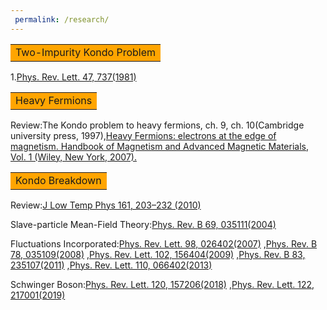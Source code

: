 ```yaml
---
 permalink: /research/
---
```


<table><tr><td bgcolor=orange> Two-Impurity Kondo Problem </td></tr></table>

1.[Phys. Rev. Lett. 47, 737(1981)](https://doi.org/10.1103/PhysRevLett.47.737)


<table><tr><td bgcolor=orange>Heavy Fermions</td></tr></table>

Review:The Kondo problem to heavy fermions, ch. 9, ch. 10(Cambridge university press, 1997),[Heavy Fermions: electrons at the edge of
magnetism. Handbook of Magnetism and Advanced Magnetic Materials, Vol. 1 (Wiley, New York, 2007).](https://www.physics.rutgers.edu/~coleman/682A/electrons_on_the_brink.pdf)


<table><tr><td bgcolor=orange>Kondo Breakdown </td></tr></table>

Review:[J Low Temp Phys 161, 203–232 (2010)](https://doi.org/10.1007/s10909-010-0206-3)

Slave-particle Mean-Field Theory:[Phys. Rev. B 69, 035111(2004)](https://doi.org/10.1103/PhysRevB.69.035111)

Fluctuations Incorporated:[Phys. Rev. Lett. 98, 026402(2007)](https://doi.org/10.1103/PhysRevLett.98.026402)
,[Phys. Rev. B 78, 035109(2008)](https://doi.org/10.1103/PhysRevB.78.035109)
,[Phys. Rev. Lett. 102, 156404(2009)](https://doi.org/10.1103/PhysRevLett.102.156404)
,[Phys. Rev. B 83, 235107(2011)](https://doi.org/10.1103/PhysRevB.83.235107)
,[Phys. Rev. Lett. 110, 066402(2013)](https://doi.org/10.1103/PhysRevLett.110.066402)

Schwinger Boson:[Phys. Rev. Lett. 120, 157206(2018)](https://doi.org/10.1103/PhysRevLett.120.157206)
,[Phys. Rev. Lett. 122, 217001(2019)](https://doi.org/10.1103/PhysRevLett.122.217001)


